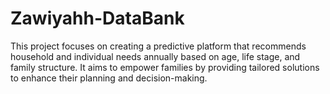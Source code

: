 # Zawiyahh-DataBank
This project focuses on creating a predictive platform that recommends household and individual needs annually based on age, life stage, and family structure. It aims to empower families by providing tailored solutions to enhance their planning and decision-making.
